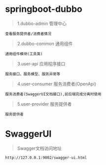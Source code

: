 # springboot-dubbo

> 1.dubbo-admin 管理中心 <br/>
    
    查看服务提供者/消费者情况

> 2.dubbo-common 通用组件 <br/>
    
    通用组件模块(工具类)

> 3.user-api 应用程序接口 <br/>
    
    服务接口、服务模型、服务异常等

> 4.user-consumer 服务消费者(OpenApi) <br/>

    服务消费者(SwaggerUI文档接口),前后端完成分离时使用

> 5.user-provider 服务提供者

    服务提供者
 
# SwaggerUI 
> Swagger文档访问地址

    http://127.0.0.1:9002/swagger-ui.html

